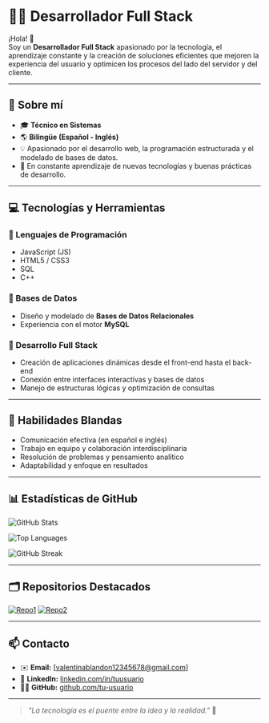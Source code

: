 # 👩‍💻 Desarrollador Full Stack

¡Hola! 👋  
Soy un **Desarrollador Full Stack** apasionado por la tecnología, el aprendizaje constante y la creación de soluciones eficientes que mejoren la experiencia del usuario y optimicen los procesos del lado del servidor y del cliente.

---

## 🧠 Sobre mí

- 🎓 **Técnico en Sistemas**  
- 🌎 **Bilingüe (Español - Inglés)**  
- 💡 Apasionado por el desarrollo web, la programación estructurada y el modelado de bases de datos.  
- 🚀 En constante aprendizaje de nuevas tecnologías y buenas prácticas de desarrollo.

---

## 💻 Tecnologías y Herramientas

### 🔸 Lenguajes de Programación
- JavaScript (JS)  
- HTML5 / CSS3  
- SQL  
- C++

### 🔸 Bases de Datos
- Diseño y modelado de **Bases de Datos Relacionales**  
- Experiencia con el motor **MySQL**

### 🔸 Desarrollo Full Stack
- Creación de aplicaciones dinámicas desde el front-end hasta el back-end  
- Conexión entre interfaces interactivas y bases de datos  
- Manejo de estructuras lógicas y optimización de consultas

---

## 🧩 Habilidades Blandas
- Comunicación efectiva (en español e inglés)  
- Trabajo en equipo y colaboración interdisciplinaria  
- Resolución de problemas y pensamiento analítico  
- Adaptabilidad y enfoque en resultados

---

## 📊 Estadísticas de GitHub

![GitHub Stats](https://github-readme-stats.vercel.app/api?username=ValenBV1013&show_icons=true&theme=tokyonight&count_private=true&include_all_commits=true)

![Top Languages](https://github-readme-stats.vercel.app/api/top-langs/?username=ValenBV1013&layout=compact&theme=tokyonight)

![GitHub Streak](https://github-readme-streak-stats.herokuapp.com/?user=ValenBV1013&theme=tokyonight)

---

## 🗂️ Repositorios Destacados

[![Repo1](https://github-readme-stats.vercel.app/api/pin/?username=tu-usuario&repo=nombre-del-repo1&theme=tokyonight)](https://github.com/tu-usuario/nombre-del-repo1)
[![Repo2](https://github-readme-stats.vercel.app/api/pin/?username=tu-usuario&repo=nombre-del-repo2&theme=tokyonight)](https://github.com/tu-usuario/nombre-del-repo2)

---

## 📫 Contacto

- ✉️ **Email:** [valentinablandon12345678@gmail.com]  
- 💼 **LinkedIn:** [linkedin.com/in/tuusuario](www.linkedin.com/in/valentina-blandon-velez-865504308)  
- 🧑‍💻 **GitHub:** [github.com/tu-usuario](https://github.com/tu-usuario)

---

> _"La tecnología es el puente entre la idea y la realidad."_ 🚀

